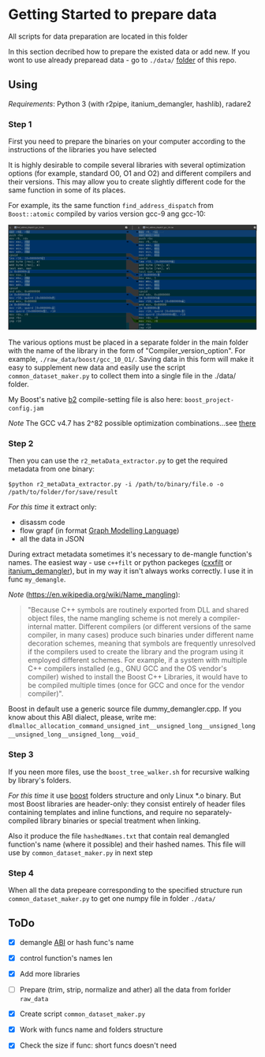 # Getting Started  to prepare data

All scripts for data preparation are located in this folder

In this section decribed how to prepare the existed data or add new. If you wont to use already preparead data - go to `./data/`  [folder](../../data/) of this repo.

## Using 

*Requirements*: Python 3 (with r2pipe, itanium_demangler, hashlib), radare2



### Step 1

First you need to prepare the binaries on your computer according to the instructions of the libraries you have selected 

It is highly desirable to compile several libraries with several  optimization options (for example, standard O0, O1 and O2) and different compilers and their versions. This may allow you to create slightly different code for the same function in some of its places. 

For example, its the same function `find_address_dispatch` from `Boost::atomic` compiled by varios version gcc-9 ang gcc-10:

![example](./images/function_diff)



The various options must be placed in a separate folder in the main folder with the name of the library in the form of "Compiler_version_option". For example, `./raw_data/boost/gcc_10_O1/`. Saving data in this form will make it easy to supplement new data and easily use the script `common_dataset_maker.py` to collect them into a single file in the ./data/ folder.

My Boost's native [b2](https://www.bfgroup.xyz/b2/) compile-setting file is also here: `boost_project-config.jam`

*Note* The GCC v4.7 has 2^82 possible optimization combinations...see [there](https://gcc.gnu.org/onlinedocs/gcc/Optimize-Options.html)

### Step 2

Then you can use the `r2_metaData_extractor.py` to get the required metadata from one binary:
```
$python r2_metaData_extractor.py -i /path/to/binary/file.o -o /path/to/folder/for/save/result
```

*For this time* it extract only:
* disassm code
* flow grapf (in format [Graph Modelling Language](https://gephi.org/users/supported-graph-formats/gml-format/))
* all the data in JSON

During extract metadata sometimes it's necessary to de-mangle function's names. The easiest way  - use `c++filt` or python packeges ([cxxfilt](https://github.com/afq984/python-cxxfilt) or [itanium_demangler](https://github.com/whitequark/python-itanium_demangler)), but in my way it isn't always works correctly. I use it in func `my_demangle`.

*Note* (https://en.wikipedia.org/wiki/Name_mangling): 
>"Because C++ symbols are routinely exported from DLL and shared object files, the name mangling scheme is not merely a compiler-internal matter. Different compilers (or different versions of the same compiler, in many cases) produce such binaries under different name decoration schemes, meaning that symbols are frequently unresolved if the compilers used to create the library and the program using it employed different schemes. For example, if a system with multiple C++ compilers installed (e.g., GNU GCC and the OS vendor's compiler) wished to install the Boost C++ Libraries, it would have to be compiled multiple times (once for GCC and once for the vendor compiler)".

Boost in default use a generic source file dummy_demangler.cpp. If you know about this ABI dialect, please, write me: `dlmalloc_allocation_command_unsigned_int__unsigned_long__unsigned_long__unsigned_long__unsigned_long__void_` 

### Step 3 
If you neen more files, use the `boost_tree_walker.sh` for recursive walking by library's folders.

*For this time* it use [boost](https://www.boost.org/) folders structure and only Linux *.o binary. But most Boost libraries are header-only: they consist entirely of header files containing templates and inline functions, and require no separately-compiled library binaries or special treatment when linking.

Also it produce the file `hashedNames.txt` that contain real demangled function's name (where it possible) and their hashed names. This file will use by `common_dataset_maker.py` in next step

### Step 4

When all the data prepeare corresponding to the specified structure run `common_dataset_maker.py` to get one numpy file in folder `./data/` 


## ToDo

- [x] demangle [ABI](https://en.wikipedia.org/wiki/Application_binary_interface) or hash func's name
- [x] control function's names len
- [x] Add more libraries
- [ ] Prepare (trim, strip, normalize and ather) all the data from forlder `raw_data`
- [x] Create script `common_dataset_maker.py`
- [x] Work with funcs name and folders structure
- [x] Check the size if func: short funcs doesn't need


